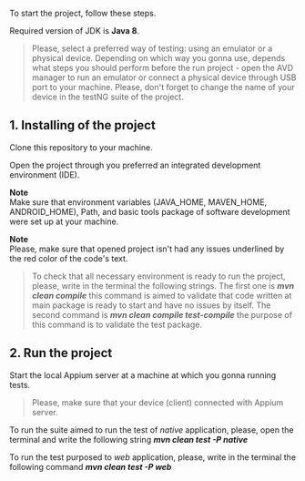 To start the project, follow these steps.

Required version of JDK is **Java 8**.

>Please, select a preferred way of testing: using an emulator or a physical device. Depending on which way you gonna use, depends what steps you should perform before the run project - open the AVD manager to run an emulator or connect a physical device through USB port to your machine. Please, don't forget to change the name of your device in the testNG suite of the project.

## **1. Installing of the project**
Clone this repository to your machine.

Open the project through you preferred an integrated development environment (IDE).

**Note**  
Make sure that environment variables (JAVA_HOME, MAVEN_HOME, ANDROID_HOME), Path, and basic tools package of software development were set up at your machine.

**Note**  
Please, make sure that opened project isn't had any issues underlined by the red color of the code's text.

>To check that all necessary environment is ready to run the project, please, write in the terminal the following strings.
The first one is ***mvn clean compile*** this command is aimed to validate that code written at main package is ready to start and have no issues by itself.
The second command is ***mvn clean compile test-compile*** the purpose of this command is to validate the test package.


## **2. Run the project**
Start the local Appium server at a machine at which you gonna running tests.
>Please, make sure that your device (client) connected with Appium server.

To run the suite aimed to run the test of *native* application, please, open the terminal and write the following string  ***mvn clean test -P native***

To run the test purposed to *web* application, please, write in the terminal the following command ***mvn clean test -P web***
